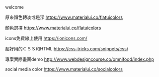 welcome

原來顏色轉淡或是深
https://www.materialui.co/flatuicolors

顏色選擇
https://www.materialui.co/flatuicolors

icons免費線上使用
https://ionicons.com/

超好用的ＣＳＳ和HTML
https://css-tricks.com/snippets/css/

專案實際畫面demo
http://www.webdesigncourse.co/omnifood/index.php

social media color
https://www.materialui.co/socialcolors